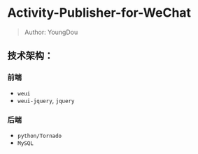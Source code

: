 # Activity-Publisher-for-WeChat

> Author: YoungDou

## 技术架构：

### 前端
- `weui`
- `weui-jquery`, `jquery`

### 后端
- `python/Tornado`
- `MySQL`


